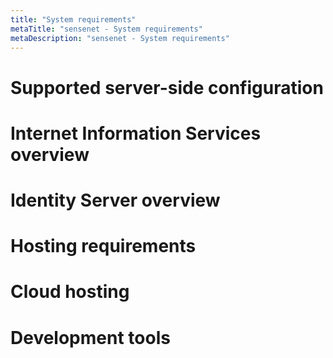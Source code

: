 ```yaml
---
title: "System requirements"
metaTitle: "sensenet - System requirements"
metaDescription: "sensenet - System requirements"
---
```


# Supported server-side configuration

# Internet Information Services overview

# Identity Server overview

# Hosting requirements

# Cloud hosting

# Development tools
